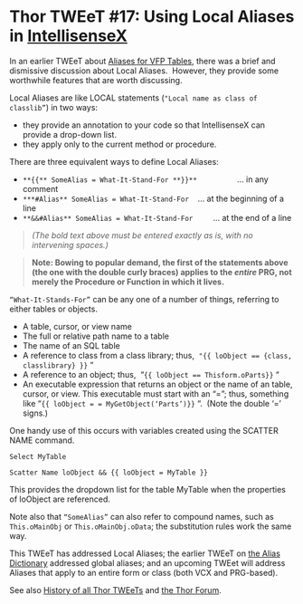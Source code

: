 ﻿Thor TWEeT #17: Using Local Aliases in <a href="https://github.com/VFPX/IntelliSenseX" target="_blank">IntellisenseX</a>
===

In an earlier TWEeT about [Aliases for VFP Tables](Tweet_15.md), there was a brief and dismissive discussion about Local Aliases.  However, they provide some worthwhile features that are worth discussing.

Local Aliases are like LOCAL statements (`"Local name as class of classlib”`) in two ways:

*   they provide an annotation to your code so that IntellisenseX can provide a drop-down list.
*   they apply only to the current method or procedure.

There are three equivalent ways to define Local Aliases:

*   `**{{** SomeAlias = What-It-Stand-For **}}**`                  … in any comment
*   `***#Alias** SomeAlias = What-It-Stand-For`    … at the beginning of a line
*   `**&&#Alias** SomeAlias = What-It-Stand-For`         … at the end of a line

> _(The bold text above must be entered exactly as is, with no intervening spaces.)_

> **Note: Bowing to popular demand, the first of the statements above (the one with the double curly braces) applies to the *entire* PRG, not merely the Procedure or Function in which it lives.**

`“What-It-Stands-For”` can be any one of a number of things, referring to either tables or objects.

*   A table, cursor, or view name
*   The full or relative path name to a table
*   The name of an SQL table
*   A reference to class from a class library; thus,  `"{{ loObject == {class, classlibrary} }}` “
*   A reference to an object; thus,  “`{{ loObject == Thisform.oParts}}` “
*   An executable expression that returns an object or the name of an table, cursor, or view. This executable must start with an “=”; thus, something like “`{{ loObject = = MyGetObject(‘Parts’)}}` “.  (Note the double ‘=’ signs.)

One handy use of this occurs with variables created using the SCATTER NAME command. 

```foxpro
Select MyTable

Scatter Name loObject && {{ loObject = MyTable }}
```

This provides the dropdown list for the table MyTable when the properties of loObject are referenced.

Note also that `“SomeAlias”` can also refer to compound names, such as `This.oMainObj` or `This.oMainObj.oData`; the substitution rules work the same way.

This TWEeT has addressed Local Aliases; the earlier TWEeT on [the Alias Dictionary](Tweet_15.md) addressed global aliases; and an upcoming TWEet will address Aliases that apply to an entire form or class (both VCX and PRG-based).

See also [History of all Thor TWEeTs](../TWEeTs.md) and [the Thor Forum](https://groups.google.com/forum/?fromgroups#!forum/FoxProThor).